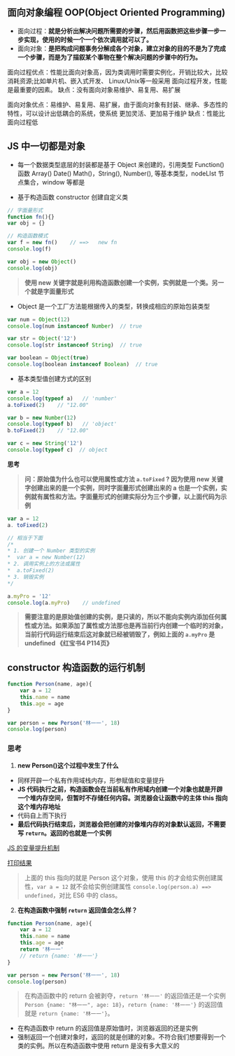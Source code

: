 ## 面向对象编程 OOP(Object Oriented Programming)

* 面向过程：__就是分析出解决问题所需要的步骤，然后用函数把这些步骤一步一步实现，使用的时候一个一个依次调用就可以了。__
* 面向对象：__是把构成问题事务分解成各个对象，建立对象的目的不是为了完成一个步骤，而是为了描叙某个事物在整个解决问题的步骤中的行为。__

面向过程优点：性能比面向对象高，因为类调用时需要实例化，开销比较大，比较消耗资源;比如单片机、嵌入式开发、 Linux/Unix等一般采用
面向过程开发，性能是最重要的因素。 缺点：没有面向对象易维护、易复用、易扩展

面向对象优点：易维护、易复用、易扩展，由于面向对象有封装、继承、多态性的特性，可以设计出低耦合的系统，使系统 更加灵活、更加易于维护 缺点：性能比面向过程低


## JS 中一切都是对象
* 每一个数据类型底层的封装都是基于 Object 来创建的，引用类型 Function() 函数 Array() Date() Math()，String(), Number(), 等基本类型，nodeLIst 节点集合，window 等都是

* 基于构造函数 constructor 创建自定义类
``` js
// 字面量形式
function fn(){}
var obj = {}

// 构造函数模式
var f = new fn()    // ==>   new fn
console.log(f)

var obj = new Object()
console.log(obj)
```
>__使用 new 关键字就是利用构造函数创建一个实例，实例就是一个类。另一个就是字面量形式__

* Object 是一个工厂方法能根据传入的类型，转换成相应的原始包装类型
``` js
var num = Object(12)
console.log(num instanceof Number)  // true

var str = Object('12')
console.log(str instanceof String)  // true

var boolean = Object(true)
console.log(boolean instanceof Boolean)  // true
```


* 基本类型值创建方式的区别
``` js
var a = 12
console.log(typeof a)   // 'number'
a.toFixed(2)    // "12.00"

var b = new Number(12)
console.log(typeof b)   // 'object'
b.toFixed(2)    // "12.00"

var c = new String('12')
console.log(typeof c)  // object
```
__思考__
>__问：原始值为什么也可以使用属性或方法 `a.toFixed` ? 因为使用 new 关键字创建出来的是一个实例，同时字面量形式创建出来的 a 也是一个实例，实例就有属性和方法。字面量形式的创建实际分为三个步骤，以上面代码为示例__
``` js
var a = 12
a. toFixed(2)

// 相当于下面
/*
* 1. 创建一个 Number 类型的实例
*  var a = new Number(12)
* 2. 调用实例上的方法或属性
*  a.toFixed(2)
* 3. 销毁实例
*/

a.myPro = '12'
console.log(a.myPro)    // undefined
```
>__需要注意的是原始值创建的实例，是只读的，所以不能向实例内添加任何属性或方法。如果添加了属性或方法那也是再当前行内创建一个临时的对象，当前行代码运行结束后这对象就已经被销毁了，例如上面的 `a.myPro` 是 undefined 《红宝书4 P114页》__

## constructor 构造函数的运行机制
``` js
function Person(name, age){
    var a = 12
    this.name = name
    this.age = age
}

var person = new Person('林一一', 18)
console.log(person)
```
### 思考
1. __new Person()这个过程中发生了什么__
 
* 同样开辟一个私有作用域栈内存，形参赋值和变量提升
* __JS 代码执行之前，构造函数会在当前私有作用域内创建一个对象也就是开辟一个堆内存空间，但暂时不存储任何内容。浏览器会让函数中的主体 this 指向这个堆内存地址__
* 代码自上而下执行
* __最后代码执行结束后，浏览器会把创建的对像堆内存的对象默认返回，不需要写 `return`。返回的也就是一个实例__

[ JS 的变量提升机制](https://juejin.cn/post/6933377315573497864)

[打印结果](./img/constructorPrint.jpg)
>上面的 this 指向的就是 Person 这个对象，使用 this 的才会给实例创建属性，`var a = 12` 就不会给实例创建属性 `console.log(person.a) ==> undefined`，对比 ES6 中的 class。

2. __在构造函数中强制 `return` 返回值会怎么样？__
``` js
function Person(name, age){
    var a = 12
    this.name = name
    this.age = age
    return '林一一'
    // return {name: '林一一'}
}

var person = new Person('林一一', 18)
console.log(person)
```
> 在构造函数中的 return 会被剥夺，`return '林一一'` 的返回值还是一个实例 `Person {name: "林一一", age: 18}`，`return {name: '林一一'}` 的返回值就是 `return {name: '林一一'}`。
  - 在构造函数中 return 的返回值是原始值时，浏览器返回的还是实例
  - 强制返回一个创建对象时，返回的就是创建的对象。不符合我们想要得到一个类的实例。所以在构造函数中使用 return 是没有多大意义的

